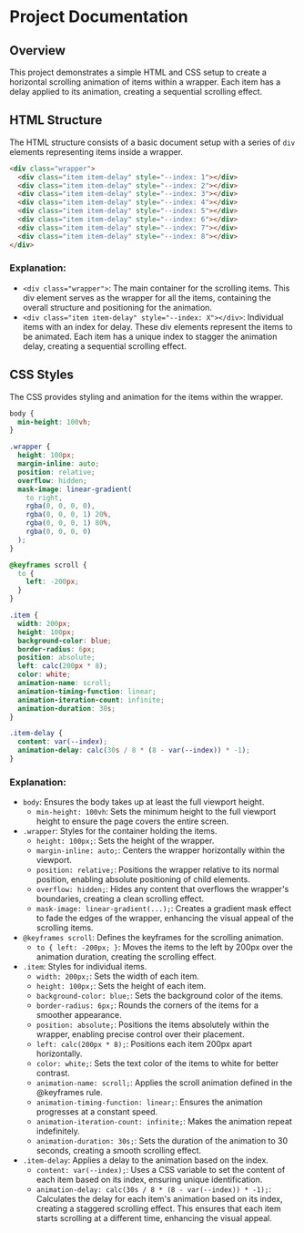 # Project Documentation

## Overview

This project demonstrates a simple HTML and CSS setup to create a horizontal scrolling animation of items within a wrapper. Each item has a delay applied to its animation, creating a sequential scrolling effect.

## HTML Structure

The HTML structure consists of a basic document setup with a series of `div` elements representing items inside a wrapper.

```html
<div class="wrapper">
  <div class="item item-delay" style="--index: 1"></div>
  <div class="item item-delay" style="--index: 2"></div>
  <div class="item item-delay" style="--index: 3"></div>
  <div class="item item-delay" style="--index: 4"></div>
  <div class="item item-delay" style="--index: 5"></div>
  <div class="item item-delay" style="--index: 6"></div>
  <div class="item item-delay" style="--index: 7"></div>
  <div class="item item-delay" style="--index: 8"></div>
</div>
```

### Explanation:
- `<div class="wrapper">`: The main container for the scrolling items. This div element serves as the wrapper for all the items, containing the overall structure and positioning for the animation.
- `<div class="item item-delay" style="--index: X"></div>`: Individual items with an index for delay. These div elements represent the items to be animated. Each item has a unique index to stagger the animation delay, creating a sequential scrolling effect.

## CSS Styles

The CSS provides styling and animation for the items within the wrapper.

```css
body {
  min-height: 100vh;
}

.wrapper {
  height: 100px;
  margin-inline: auto;
  position: relative;
  overflow: hidden;
  mask-image: linear-gradient(
    to right,
    rgba(0, 0, 0, 0),
    rgba(0, 0, 0, 1) 20%,
    rgba(0, 0, 0, 1) 80%,
    rgba(0, 0, 0, 0)
  );
}

@keyframes scroll {
  to {
    left: -200px;
  }
}

.item {
  width: 200px;
  height: 100px;
  background-color: blue;
  border-radius: 6px;
  position: absolute;
  left: calc(200px * 8);
  color: white;
  animation-name: scroll;
  animation-timing-function: linear;
  animation-iteration-count: infinite;
  animation-duration: 30s;
}

.item-delay {
  content: var(--index);
  animation-delay: calc(30s / 8 * (8 - var(--index)) * -1);
}
```

### Explanation:
- `body`: Ensures the body takes up at least the full viewport height.
    - `min-height: 100vh`: Sets the minimum height to the full viewport height to ensure the page covers the entire screen.
- `.wrapper`: Styles for the container holding the items.
    - `height: 100px;`: Sets the height of the wrapper.
    - `margin-inline: auto;`: Centers the wrapper horizontally within the viewport.
    - `position: relative;`: Positions the wrapper relative to its normal position, enabling absolute positioning of child elements.
    - `overflow: hidden;`: Hides any content that overflows the wrapper's boundaries, creating a clean scrolling effect.
    - `mask-image: linear-gradient(...);`: Creates a gradient mask effect to fade the edges of the wrapper, enhancing the visual appeal of the scrolling items.
- `@keyframes scroll`: Defines the keyframes for the scrolling animation.
    - `to { left: -200px; }`: Moves the items to the left by 200px over the animation duration, creating the scrolling effect.
- `.item`: Styles for individual items.
    - `width: 200px;`: Sets the width of each item.
    - `height: 100px;`: Sets the height of each item.
    - `background-color: blue;`: Sets the background color of the items.
    - `border-radius: 6px;`: Rounds the corners of the items for a smoother appearance.
    - `position: absolute;`: Positions the items absolutely within the wrapper, enabling precise control over their placement.
    - `left: calc(200px * 8);`: Positions each item 200px apart horizontally.
    - `color: white;`: Sets the text color of the items to white for better contrast.
    - `animation-name: scroll;`: Applies the scroll animation defined in the @keyframes rule.
    - `animation-timing-function: linear;`: Ensures the animation progresses at a constant speed.
    - `animation-iteration-count: infinite;`: Makes the animation repeat indefinitely.
    - `animation-duration: 30s;`: Sets the duration of the animation to 30 seconds, creating a smooth scrolling effect.
- `.item-delay`: Applies a delay to the animation based on the index.
    - `content: var(--index);`: Uses a CSS variable to set the content of each item based on its index, ensuring unique identification.
    - `animation-delay: calc(30s / 8 * (8 - var(--index)) * -1);`: Calculates the delay for each item's animation based on its index, creating a staggered scrolling effect. This ensures that each item starts scrolling at a different time, enhancing the visual appeal.
